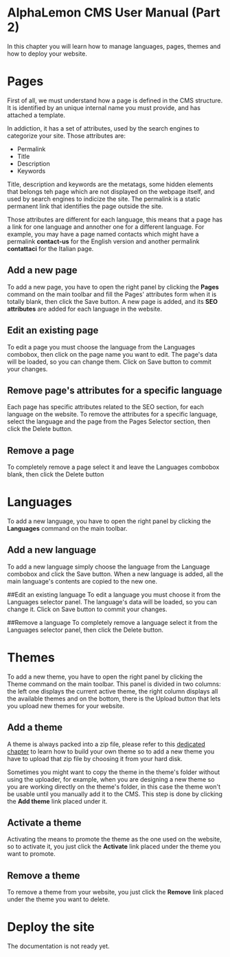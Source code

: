 # AlphaLemon CMS User Manual (Part 2)
In this chapter you will learn how to manage languages, pages, themes and how to deploy your website.

# Pages
First of all, we must understand how a page is defined in the CMS structure. It is identified by an unique internal name you must provide, and has attached a template. 

In addiction, it has a set of attributes, used by the search engines to categorize your site. Those attributes are:

- Permalink
- Title
- Description
- Keywords

Title, description and keywords are the metatags, some hidden elements that belongs teh page which are not displayed on the webpage itself, and used by search engines to indicize the site. The permalink is a static permanent link that identifies the page outside the site.

Those attributes are different for each language, this means that a page has a link for one language and annother one for a different language. For example, you may have a page named contacts which might have a permalink **contact-us** for the English version and another permalink **contattaci** for the Italian page.

## Add a new page
To add a new page, you have to open the right panel by clicking the **Pages** command on the main toolbar and fill the Pages' attributes form when it is totally blank, then click the Save button. A new page is added, and its **SEO attributes** are added for each language in the website. 

## Edit an existing page
To edit a page you must choose the language from the Languages combobox, then click on the page name you want to edit. The page's data will be loaded, so you can change them. Click on Save button to commit your changes.

## Remove page's attributes for a specific language
Each page has specific attributes related to the SEO section, for each language on the website. To remove the attributes for a specific language, select the language and the page from the Pages Selector section, then click the Delete button.

## Remove a page
To completely remove a page select it and leave the Languages combobox blank, then click the Delete button

# Languages
To add a new language, you have to open the right panel by clicking the **Languages** command on the main toolbar. 

## Add a new language
To add a new language simply choose the language from the Language combobox and click the Save button. When a new language is added, all the main language's contents are copied to the new one.

##Edit an existing language
To edit a language you must choose it from the Languages selector panel. The language's data will be loaded, so you can change it. Click on Save button to commit your changes.

##Remove a language
To completely remove a language select it from the Languages selector panel, then click the Delete button.

# Themes
To add a new theme, you have to open the right panel by clicking the Theme command on the main toolbar. This panel is divided in two columns: the left one displays the current active theme, the right column displays all the available themes and on the bottom, there is the Upload button that lets you upload new themes for your website.

## Add a theme
A theme is always packed into a zip file, please refer to this [dedicated chapter](add-a-custom-theme-to-alphalemon-cms) to learn how to build your own theme so to add a new theme you have to upload that zip file by choosing it from your hard disk. 

Sometimes you might want to copy the theme in the theme's folder without using the uploader, for example, when you are designing a new theme so you are working directly on the theme's folder, in this case the theme won't be usable until you manually add it to the CMS. This step is done by clicking the **Add theme** link placed under it.

## Activate a theme
Activating the means to promote the theme as the one used on the website, so to activate it, you just click the **Activate** link placed under the theme you want to promote.

## Remove a theme
To remove a theme from your website, you just click the **Remove** link placed under the theme you want to delete.

# Deploy the site
The documentation is not ready yet.




